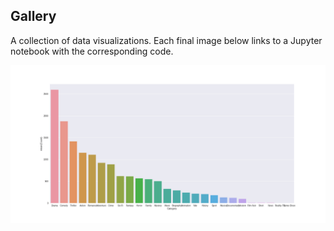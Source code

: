 ## Gallery
A collection of data visualizations. Each final image below links to a Jupyter notebook with the corresponding code.

[![png](visualizations/figures/barplot.png)](visualizations/barplot)


